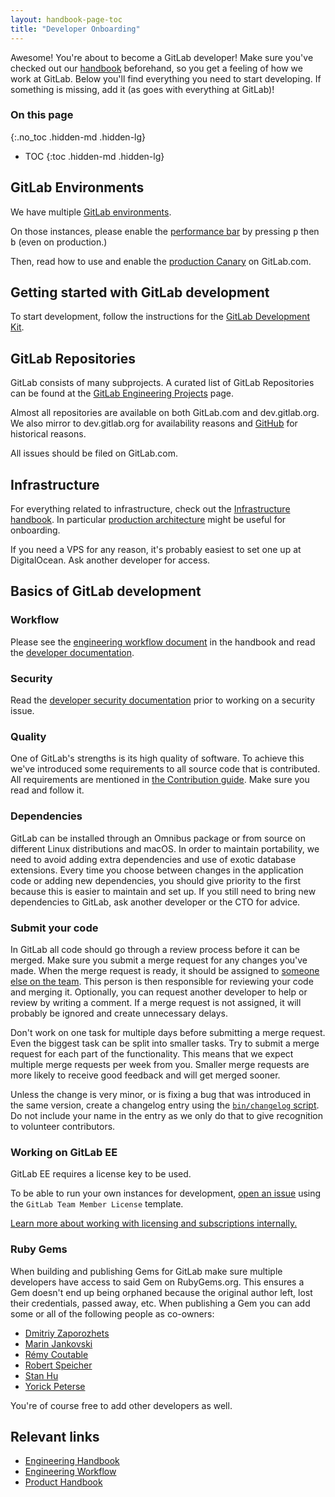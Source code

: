 ```yaml
---
layout: handbook-page-toc
title: "Developer Onboarding"
---
```


Awesome! You're about to become a GitLab developer!
Make sure you've checked out our [handbook] beforehand, so you get a feeling
of how we work at GitLab. Below you'll find everything you need to start developing.
If something is missing, add it (as goes with everything at GitLab)!

### On this page
{:.no_toc .hidden-md .hidden-lg}

- TOC
{:toc .hidden-md .hidden-lg}

## GitLab Environments

We have multiple [GitLab environments](/handbook/engineering/infrastructure/environments/).

On those instances, please enable the
[performance bar](https://docs.gitlab.com/ee/administration/monitoring/performance/performance_bar.html)
by pressing <kbd>p</kbd> then <kbd>b</kbd> (even on production.)

Then, read how to use and enable the
[production Canary](/handbook/engineering/#canary-testing)
on GitLab.com.

## Getting started with GitLab development

To start development, follow the instructions for the
[GitLab Development Kit](https://gitlab.com/gitlab-org/gitlab-development-kit).

## GitLab Repositories

GitLab consists of many subprojects. A curated list of GitLab Repositories
can be found at the [GitLab Engineering Projects](/handbook/engineering/projects) page.

Almost all repositories are available on both GitLab.com and dev.gitlab.org. We
also mirror to dev.gitlab.org for availability reasons and [GitHub](https://github.com/gitlabhq)
for historical reasons.

All issues should be filed on GitLab.com.

## Infrastructure

For everything related to infrastructure, check out the
[Infrastructure handbook](/handbook/engineering/infrastructure).
In particular [production architecture](/handbook/engineering/infrastructure/production/architecture) might be useful for onboarding.

If you need a VPS for any reason, it's probably easiest to set one up at DigitalOcean. Ask another developer for access.

## Basics of GitLab development

### Workflow

Please see the [engineering workflow document][eng-wf] in the handbook and read
the [developer documentation][dev-doc].

[eng-wf]: /handbook/engineering/workflow
[dev-doc]: http://docs.gitlab.com/ee/development/README.html

### Security

Read the [developer security documentation][sec-doc] prior to working on a security issue.

[sec-doc]: https://gitlab.com/gitlab-org/release/docs/blob/master/general/security/developer.md

### Quality

One of GitLab's strengths is its high quality of software. To achieve this we've
introduced some requirements to all source code that is contributed. All
requirements are mentioned in [the Contribution guide][contrib-guide].
Make sure you read and follow it.

### Dependencies

GitLab can be installed through an Omnibus package or from source on different
Linux distributions and macOS. In order to maintain portability, we need to
avoid adding extra dependencies and use of exotic database extensions. Every
time you choose between changes in the application code or adding new
dependencies, you should give priority to the first because this is easier to
maintain and set up. If you still need to bring new dependencies to GitLab, ask
another developer or the CTO for advice.

### Submit your code

In GitLab all code should go through a review process before it can be merged.
Make sure you submit a merge request for any changes you've made.
When the merge request is ready, it should be assigned to [someone else on the team](/handbook/engineering/workflow/code-review/).
This person is then responsible for reviewing your code and merging it.
Optionally, you can request another developer to help or review by writing a comment.
If a merge request is not assigned, it will probably be ignored and create
unnecessary delays.

Don't work on one task for multiple days before submitting a merge request.
Even the biggest task can be split into smaller tasks.
Try to submit a merge request for each part of the functionality.
This means that we expect multiple merge requests per week from you.
Smaller merge requests are more likely to receive good feedback and will get
merged sooner.

Unless the change is very minor, or is fixing a bug that was introduced in the
same version, create a changelog entry using the
[`bin/changelog` script][changelog-script].
Do not include your name in the entry as we only do that to give recognition to
volunteer contributors.

[changelog-script]: https://docs.gitlab.com/ee/development/changelog.html

### Working on GitLab EE

GitLab EE requires a license key to be used.

To be able to run your own instances for development,
[open an issue](https://gitlab.com/gitlab-com/support/internal-requests/-/issues/new?issuable_template=GitLab%20Team%20Member%20License)
using the `GitLab Team Member License` template.

[Learn more about working with licensing and subscriptions internally.](https://about.gitlab.com/handbook/support/internal-support/#regarding-licensing-and-subscriptions)

### Ruby Gems

When building and publishing Gems for GitLab make sure multiple developers have
access to said Gem on RubyGems.org. This ensures a Gem doesn't end up being
orphaned because the original author left, lost their credentials, passed away,
etc. When publishing a Gem you can add some or all of the following people as
co-owners:

* [Dmitriy Zaporozhets](https://rubygems.org/profiles/dzaporozhets)
* [Marin Jankovski](https://rubygems.org/profiles/marinjankovski)
* [Rémy Coutable](https://rubygems.org/profiles/rymai)
* [Robert Speicher](https://rubygems.org/profiles/rspeicher)
* [Stan Hu](https://rubygems.org/profiles/stanhu)
* [Yorick Peterse](https://rubygems.org/profiles/YorickPeterse)

You're of course free to add other developers as well.

[handbook]: /handbook
[in the open]: /2015/08/03/almost-everything-we-do-is-now-open/
[contrib-guide]: https://gitlab.com/gitlab-org/gitlab-ce/blob/master/CONTRIBUTING.md

## Relevant links

- [Engineering Handbook](/handbook/engineering)
- [Engineering Workflow](/handbook/engineering/workflow)
- [Product Handbook](/handbook/product)
